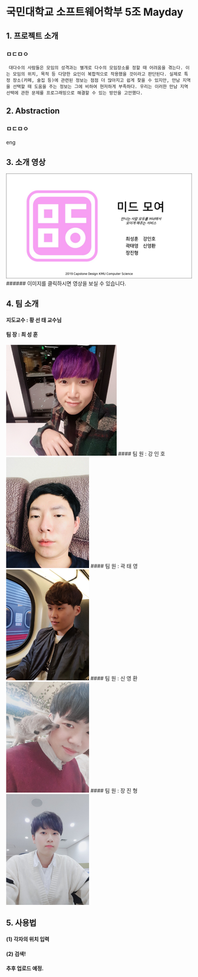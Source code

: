 # 국민대학교 소프트웨어학부 5조 Mayday

## 1. 프로젝트 소개

### ㅁㄷㅁㅇ

```
 대다수의 사람들은 모임의 성격과는 별개로 다수의 모임장소를 정할 때 어려움을 겪는다. 이는 모임의 위치, 목적 등 다양한 요인이 복합적으로 작용했을 것이라고 판단된다. 실제로 특정 장소(카페, 술집 등)에 관련된 정보는 점점 더 많아지고 쉽게 찾을 수 있지만, 만남 지역을 선택할 때 도움을 주는 정보는 그에 비하여 현저하게 부족하다. 우리는 이러한 만남 지역 선택에 관한 문제를 프로그래밍으로 해결할 수 있는 방안을 고안했다.
```

## 2. Abstraction

### ㅁㄷㅁㅇ

eng

## 3. 소개 영상

<a href="https://youtu.be/qf8jD1wuh0U">
<img src="./doc/수행계획서 및 발표자료/Youtube_Link.jpg">
</a>
###### 이미지를 클릭하시면 영상을 보실 수 있습니다.

## 4. 팀 소개
#### 지도교수 : 황 선 태 교수님
#### 팀 장 : 최 성 훈
<img src="./doc/수행계획서 및 발표자료/aboutTeam/최성훈.jpg" height="300" />
#### 팀 원 : 강 인 호
<img src="./doc/수행계획서 및 발표자료/aboutTeam/강인호.jpg" height="300" />
#### 팀 원 : 곽 태 영
<img src="./doc/수행계획서 및 발표자료/aboutTeam/곽태영.jpg" height="300" />
#### 팀 원 : 신 영 환
<img src="./doc/수행계획서 및 발표자료/aboutTeam/신영환.jpg" height="300" />
#### 팀 원 : 장 진 형
<img src="./doc/수행계획서 및 발표자료/aboutTeam/장진형.jpg" height="300" />


## 5. 사용법
#### (1) 각자의 위치 입력
#### (2) 검색!
#### 추후 업로드 예정.
